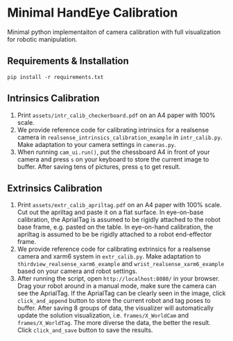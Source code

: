 # Minimal HandEye Calibration

Minimal python implementaiton of camera calibration with full visualization for robotic manipulation. 

## Requirements & Installation 

`pip install -r requirements.txt`

## Intrinsics Calibration 

1. Print `assets/intr_calib_checkerboard.pdf` on an A4 paper with 100% scale.
2. We provide reference code for calibrating intrinsics for a realsense camera in `realsense_intrinsics_calibration_example` in `intr_calib.py`. Make adaptation to your camera settings in `cameras.py`. 
3. When running `cam_ui.run()`, put the chessboard A4 in front of your camera and press `s` on your keyboard to store the current image to buffer. After saving tens of pictures, press `q` to get result. 

## Extrinsics Calibration 

1. Print `assets/extr_calib_apriltag.pdf` on an A4 paper with 100% scale. Cut out the apriltag and paste it on a flat surface. In eye-on-base calibration, the AprialTag is assumed to be rigidly attached to the robot base frame, e.g. pasted on the table. In eye-on-hand calibration, the apriltag is assumed to be be rigidly attached to a robot end-effector frame.
2. We provide reference code for calibrating extrinsics for a realsense camera and xarm6 system in `extr_calib.py`. Make adaptation to `thirdview_realsense_xarm6_example` and `wrist_realsense_xarm6_example` based on your camera and robot settings. 
3. After running the script, open `http://localhost:8080/` in your browser. Drag your robot around in a manual mode, make sure the camera can see the AprialTag. If the AprialTag can be clearly seen in the image, click `click_and_append` button to store the current robot and tag poses to buffer. After saving 8 groups of data, the visualizer will automatically update the solution visualization, i.e. `frames/X_WorldCam` and `frames/X_WorldTag`. The more diverse the data, the better the result. Click `click_and_save` button to save the results.

